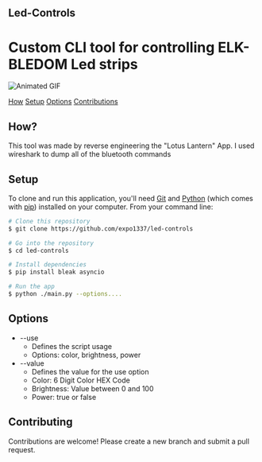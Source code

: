 ## Led-Controls

# Custom CLI tool for controlling ELK-BLEDOM Led strips

![Animated GIF](https://cdn.discordapp.com/attachments/834520706410217522/1134564320714432592/preview.gif)

[How](#how)
[Setup](#setup)
[Options](#options)
[Contributions](#contributing)

## How?

This tool was made by reverse engineering the "Lotus Lantern" App.
I used wireshark to dump all of the bluetooth commands 

## Setup

To clone and run this application, you'll need [Git](https://git-scm.com) and [Python](https://www.python.org/) (which comes with [pip](https://pypi.org/project/pip/)) installed on your computer. From your command line:

```bash
# Clone this repository
$ git clone https://github.com/expo1337/led-controls

# Go into the repository
$ cd led-controls

# Install dependencies
$ pip install bleak asyncio

# Run the app
$ python ./main.py --options....
```

## Options

* --use
  - Defines the script usage
  - Options: color, brightness, power
* --value
  - Defines the value for the use option 
  - Color: 6 Digit Color HEX Code
  - Brightness: Value between 0 and 100
  - Power: true or false


## Contributing

Contributions are welcome! Please create a new branch and submit a pull request.